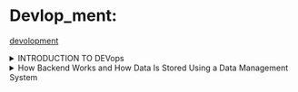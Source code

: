 # Devlop_ment:
[devolopment](https://www.notion.so/C-p-Tracking-265fafbe3c2f8005b2b2ebe0843c3231?source=copy_link)
<details>
    <summary>INTRODUCTION TO DEVops</summary>


DevOps is a culture and set of practices that integrates **development (Dev)** and **operations (Ops)** to improve collaboration, automation, and continuous delivery.

**DevOps Lifecycle:**

**Plan → Develop → Build → Test → Release → Deploy → Operate → Monitor**

## 

## Version Control with Git

- **What is Git?**
    
    A **distributed version control system** that tracks code changes and enables collaboration.
    
- **Key Commands:**
    - `git clone` → Clone repository
    - `git commit` → Save changes
    - `git push` → Send changes to remote repo
    - `git pull` → Get updates from remote repo
    - `git branch` → Work on multiple versions
- **Collaboration with GitHub:**
    - Pull Requests (PRs)
    - Issue tracking
    - Team workflows
- **Hands-on Exercise:**
    
    Practice Git basics: branching, making changes, staging, committing, pushing, merging, and deleting branches.
    

---

## 3. 🔹 Basics of CI/CD

- **Definition:**
    - **CI (Continuous Integration):** Automates integration of code changes into shared repo.
    - **CD (Continuous Delivery/Deployment):** Automates release and deployment to production.
- **Tools:**
    - Jenkins
    - GitHub Actions
    - GitLab CI/CD
- **Benefits:**
    - Faster testing & deployment cycles
    - Reduced human errors
- **YAML Basics:**
    - Human-readable configuration language
    - Used for pipelines & workflows
    - Syntax includes key-value pairs, lists, and indentation for nesting
- **GitHub Actions with YAML:**
    - Workflows defined in `.github/workflows/`
    - Workflows specify events (push, pull request) and jobs (build, test, deploy)
- **Hands-on Exercise:**
    
    Create a GitHub Actions pipeline for automating a simple build process.
    

## 

## 4. Introduction to Containers

- **What are Containers?**
    
    Lightweight, isolated environments for running applications consistently.
    
- **Docker Basics:**
    - **Images** → Templates for containers
    - **Containers** → Running instances of images
    - **Dockerfile** → Script to build images
- **Benefits:**
    - Portability (runs anywhere)
    - Scalability
    - Consistent environments
    - Resource efficiency
    - Faster deployments
- **Basic Docker Commands:**
    - `docker build` → Build image
    - `docker run` → Start container
    - `docker stop` → Stop container
    - `docker ps` → List running containers

## 5. Configuration Management Basics

- **Definition:**
    
    Automating system setup, configuration, and maintenance.
    
- **Ansible:**
    - Uses YAML-based playbooks
    - Workflow: Write playbook → Define inventory → Run playbook → Apply changes
- **Benefits:**
    - Ensures consistency
    - Efficiency and speed
    - Reduces human errors
    - Supports version control & collaboration
    - Faster recovery during failures

---

## 6. 🔹 Monitoring and Logging

- **Importance of Monitoring:**
    - Ensures uptime
    - Tracks performance
    - Detects issues early
- **Types of Monitoring:**
    - Infrastructure monitoring
    - Application monitoring
    - User experience monitoring
- **Tools:**
    - **Prometheus** → Metric collection
    - **Grafana** → Visualization & dashboards
- **Logging:**
    - Centralized logging with **ELK stack** (Elasticsearch, Logstash, Kibana)
- **Benefits of Logging:**
    - Root cause analysis
    - Auditing and compliance
    - Debugging and troubleshooting
</details>

<details>
    <summary>How Backend Works and How Data Is Stored Using a Data Management System</summary>
    
1. What Is the Backend

The backend is the server-side part of a software system that handles operations invisible to the user.
It is responsible for:

Managing and storing data

Executing business logic

Communicating with the frontend

When a user performs an action on the frontend (e.g., saving data or logging in), the backend processes that action and interacts with the database to return the correct result.

2. Backend Workflow (Step-by-Step)
Step 1: User Action (Frontend)

A user interacts with the frontend interface — for example, entering data and clicking a Save button.

Step 2: Request Sent (API)

The frontend sends a request to the backend through an API.

Example:

POST /api/notes
Content-Type: application/json

{
  "title": "Shopping List",
  "content": "Milk, Bread, Eggs"
}

Step 3: Backend Receives the Request

The backend (e.g., Node.js, Django, Flask) performs:

Input validation

Authentication checks

Business logic execution

Database operations via a Database Management System (DBMS)

Step 4: Data Management System (DBMS)

The DBMS handles data storage, retrieval, and management.

Common Types:

Relational Databases (SQL): MySQL, PostgreSQL, SQLite

Non-Relational Databases (NoSQL): MongoDB, Firebase, Cassandra

Step 5: Data Storage Examples

SQL (Relational) Example:

id	title	content
1	Shopping List	Milk, Bread, Eggs

NoSQL (Document-based) Example:

{
  "_id": "123",
  "title": "Shopping List",
  "content": "Milk, Bread, Eggs"
}

Step 6: Response to Frontend

Once the DBMS confirms the operation, the backend sends a response:

{
  "status": "success",
  "note_id": 123
}


The frontend then displays a success message or updated data to the user.

3. Backend Architecture Overview
[Frontend (User)] ⇄ [Backend Server] ⇄ [Database]

Component	Description
Frontend	User interface (React, Angular, Flutter)
Backend Server	API and business logic (Node.js, Django, Flask)
Database	Data management system (PostgreSQL, MongoDB)
4. Key Backend Concepts
Concept	Description
API	Interface that enables communication between frontend and backend
Server	Runs backend code and handles requests
DBMS	Manages data storage and retrieval
ORM (Object Relational Mapper)	Simplifies database interaction (e.g., Mongoose, Prisma, SQLAlchemy)
Authentication	Controls access and ensures security
Caching	Temporarily stores data to improve performance
5. Example Tech Stack
Layer	Example Technologies
Frontend	React, Vue.js, Flutter
Backend	Node.js (Express), Django, Flask
Database	MongoDB, PostgreSQL, MySQL
Hosting	AWS, Render, Vercel, Firebase
6. Data Flow Summary

User triggers an action in the frontend.

The frontend sends a request to the backend via API.

The backend validates and processes the request.

The backend interacts with the database (DBMS).

The DBMS stores or retrieves data as required.

The backend sends the processed data back to the frontend.

The frontend updates the UI accordingly.
</details>


